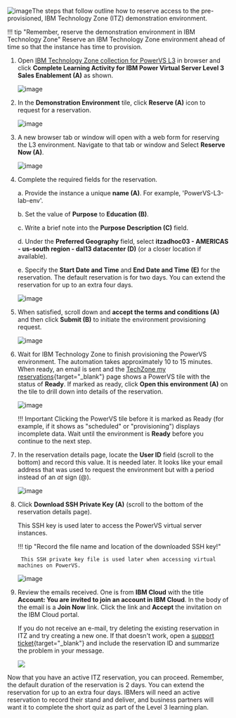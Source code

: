 ![image](https://github.com/user-attachments/assets/372fa97f-ebcb-452b-8c60-72122ad2198d)The steps that follow outline how to reserve access to the pre-provisioned, IBM Technology Zone (ITZ) demonstration environment.

!!! tip "Remember, reserve the demonstration environment in IBM Technology Zone"
    Reserve an IBM Technology Zone environment ahead of time so that the instance has time to provision.

1. Open <a href="https://techzone.ibm.com/collection/ibm-power-virtual-server-level-3" target="_blank">IBM Technology Zone collection for PowerVS L3</a> in browser and click **Complete Learning Activity for IBM Power Virtual Server Level 3 Sales Enablement (A)** as shown.

    ![image](https://github.com/user-attachments/assets/df474600-78de-4fcb-b040-e66622b3f8ca)

2. In the **Demonstration Environment** tile, click **Reserve (A)** icon to request for a reservation.

    ![image](https://github.com/user-attachments/assets/966434a3-527e-4c57-b12c-b156454e31d6)

3. A new browser tab or window will open with a web form for reserving the L3 environment. Navigate to that tab or window and Select **Reserve Now (A)**.

    ![image](https://github.com/user-attachments/assets/94cad21e-75c5-40df-9b70-e079d57dbf0b)

4. Complete the required fields for the reservation.

    a. Provide the instance a unique **name (A)**. For example, 'PowerVS-L3-lab-env'.
  
    b. Set the value of **Purpose** to **Education (B)**.
  
    c. Write a brief note into the **Purpose Description (C)** field.
  
    d. Under the **Preferred Geography** field, select **itzadhoc03 - AMERICAS - us-south region - dal13 datacenter (D)** (or a closer location if available).
  
    e. Specify the **Start Date and Time** and **End Date and Time** **(E)** for the reservation. The default reservation is for two days. You can extend the reservation for up to an extra four days.

    ![image](https://github.com/user-attachments/assets/8ee34949-b051-4442-ae4f-e1bde276ead4)

5. When satisfied, scroll down and **accept the terms and conditions (A)** and then click **Submit (B)** to initiate the environment provisioning request.

    ![image](https://github.com/user-attachments/assets/80dfce1b-c573-43fb-a1b8-3db5544008bc)

6. Wait for IBM Technology Zone to finish provisioning the PowerVS environment. The automation takes approximately 10 to 15 minutes. When ready, an email is sent and the [TechZone my reservations](https://techzone.ibm.com/my/reservations){target="_blank"} page shows a PowerVS tile with the status of **Ready**. If marked as ready, click **Open this environment (A)** on the tile to drill down into details of the reservation.

    ![image](https://github.com/user-attachments/assets/53978062-5de5-4d40-9f9c-b6c31bb6219e)

    !!! Important
        Clicking the PowerVS tile before it is marked as Ready (for example, if it shows as "scheduled" or "provisioning") displays incomplete data. Wait until the environment is **Ready** before you continue to the next step.

8. In the reservation details page, locate the **User ID** field (scroll to the bottom) and record this value. It is needed later. It looks like your email address that was used to request the environment but with a period instead of an *at* sign (@).

    ![image](https://github.com/user-attachments/assets/097edeb5-1b32-4a4b-9920-946e323f0339)

9. Click **Download SSH Private Key (A)** (scroll to the bottom of the reservation details page).

    This SSH key is used later to access the PowerVS virtual server instances.

    !!! tip "Record the file name and location of the downloaded SSH key!"
    
        This SSH private key file is used later when accessing virtual machines on PowerVS.

    ![image](https://github.com/user-attachments/assets/396ab31f-4846-462f-b0a8-eed217569305)

10. Review the emails received. One is from **IBM Cloud** with the title **Account: You are invited to join an account in IBM Cloud**. In the body of the email is a **Join Now** link. Click the link and **Accept** the invitation on the IBM Cloud portal.

    If you do not receive an e-mail, try deleting the existing reservation in ITZ and try creating a new one. If that doesn't work, open a [support ticket](https://ibm.github.io/SalesEnablement-PowerVS-L3/support/){target="_blank"} and include the reservation ID and summarize the problem in your message.

    ![](_attachments/ReservationEmail.png)

Now that you have an active ITZ reservation, you can proceed. Remember, the default duration of the reservation is 2 days. You can extend the reservation for up to an extra four days. IBMers will need an active reservation to record their stand and deliver, and business partners will want it to complete the short quiz as part of the Level 3 learning plan.
